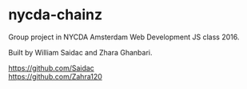 # nycda-chainz
Group project in NYCDA Amsterdam Web Development JS class 2016.

Built by William Saidac and Zhara Ghanbari. 

https://github.com/Saidac
<br>
https://github.com/Zahra120
